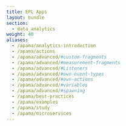 ```yaml
---
title: EPL Apps
layout: bundle
section:
  - data_analytics
weight: 40
aliases:
  - /apama/analytics-introduction
  - /apama/actions
  - /apama/advanced/#custom-fragments
  - /apama/advanced/#measurement-fragments
  - /apama/advanced/#Listeners
  - /apama/advanced/#own-event-types
  - /apama/advanced/#own-actions
  - /apama/advanced/#variables
  - /apama/advanced/#spawning
  - /apama/best-practices
  - /apama/examples
  - /apama/study
  - /apama/microservices
---
```

